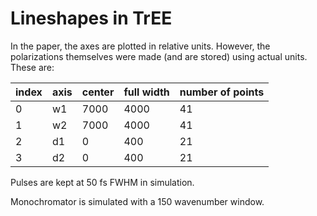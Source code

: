# Lineshapes in TrEE


In the paper, the axes are plotted in relative units. However, the polarizations themselves were made (and are stored) using actual units. These are:

| index | axis | center | full width | number of points |
|-------|------|--------|------------|------------------|
| 0     | w1   | 7000   | 4000       | 41               |
| 1     | w2   | 7000   | 4000       | 41               |
| 2     | d1   | 0      | 400        | 21               |
| 3     | d2   | 0      | 400        | 21               |

Pulses are kept at 50 fs FWHM in simulation.

Monochromator is simulated with a 150 wavenumber window.
